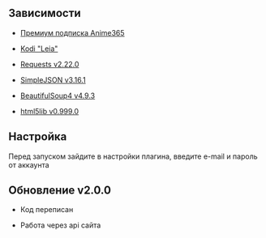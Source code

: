 ## Зависимости
- [Премиум подписка Anime365](https://smotret-anime.com/support/index)

- [Kodi "Leia"](http://mirrors.kodi.tv/releases/)

- [Requests v2.22.0](https://github.com/Freso/script.module.requests)

- [SimpleJSON v3.16.1](https://github.com/simplejson/simplejson)

- [BeautifulSoup4 v4.9.3](https://github.com/slmosl/script.module.beautifulsoup4)

- [html5lib v0.999.0](https://github.com/html5lib/html5lib-python)

## Настройка
Перед запуском зайдите в настройки плагина, введите e-mail и пароль от аккаунта

## Обновление v2.0.0
- Код переписан

- Работа через api сайта
